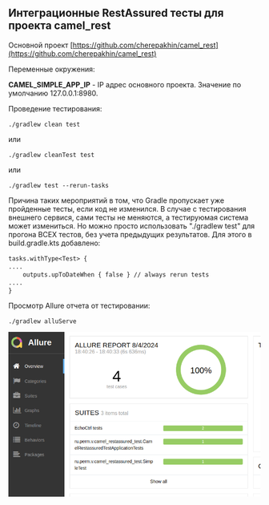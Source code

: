 ## Интеграционные RestAssured тесты для проекта camel_rest

Основной проект [https://github.com/cherepakhin/camel_rest](https://github.com/cherepakhin/camel_rest)

Переменные окружения:

__CAMEL_SIMPLE_APP_IP__ - IP адрес основного проекта. Значение по умолчанию 127.0.0.1:8980.

Проведение тестирования:

````shell
./gradlew clean test
````

или

````shell
./gradlew cleanTest test
````

или

````shell
./gradlew test --rerun-tasks
````
Причина таких мероприятий в том, что Gradle пропускает уже пройденные тесты, если код не изменился. В случае с тестирования внешнего сервися, сами тесты не меняются, а тестируюмая система может измениться. Но можно просто использовать "./gradlew test" для прогона ВСЕХ тестов, без учета предыдущих результатов. Для этого в build.gradle.kts добавлено:

````shell
tasks.withType<Test> {
....
    outputs.upToDateWhen { false } // always rerun tests
....
}
````

Просмотр Allure отчета от тестировании:

````shell
./gradlew alluServe
````

![allure report](doc/allure_report.png)